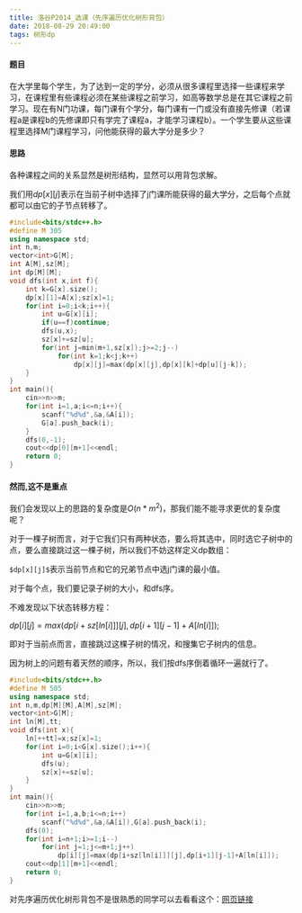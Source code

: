 ```yaml
---
title: 洛谷P2014_选课（先序遍历优化树形背包）
date: 2018-08-29 20:49:00
tags: 树形dp
---
```


#### 题目
在大学里每个学生，为了达到一定的学分，必须从很多课程里选择一些课程来学习，在课程里有些课程必须在某些课程之前学习，如高等数学总是在其它课程之前学习。现在有N门功课，每门课有个学分，每门课有一门或没有直接先修课（若课程a是课程b的先修课即只有学完了课程a，才能学习课程b）。一个学生要从这些课程里选择M门课程学习，问他能获得的最大学分是多少？

#### 思路
各种课程之间的关系显然是树形结构，显然可以用背包求解。

我们用$dp[x][j]$表示在当前子树中选择了j门课所能获得的最大学分，之后每个点就都可以由它的子节点转移了。
<!--more-->
```c++
#include<bits/stdc++.h>
#define M 305
using namespace std;
int n,m;
vector<int>G[M];
int A[M],sz[M];
int dp[M][M];
void dfs(int x,int f){
    int k=G[x].size();
    dp[x][1]=A[x];sz[x]=1;
    for(int i=0;i<k;i++){
        int u=G[x][i];
        if(u==f)continue;
        dfs(u,x);
        sz[x]+=sz[u];
        for(int j=min(m+1,sz[x]);j>=2;j--)
            for(int k=1;k<j;k++)
                dp[x][j]=max(dp[x][j],dp[x][k]+dp[u][j-k]);
    }
}
int main(){
    cin>>n>>m;
    for(int i=1,a;i<=n;i++){
        scanf("%d%d",&a,&A[i]);
        G[a].push_back(i);
    }
    dfs(0,-1);
    cout<<dp[0][m+1]<<endl;
    return 0;
}
```

#### **然而,这不是重点**

我们会发现以上的思路的复杂度是$O(n*m^2)$，那我们能不能寻求更优的复杂度呢？

对于一棵子树而言，对于它我们只有两种状态，要么将其选中，同时选它子树中的点，要么直接跳过这一棵子树，所以我们不妨这样定义dp数组：

`$dp[x][j]$`表示当前节点和它的兄弟节点中选j门课的最小值。

对于每个点，我们要记录子树的大小，和dfs序。

不难发现以下状态转移方程：

$dp[i][j]=max(dp[i+sz[ln[i]]][j],dp[i+1][j-1]+A[ln[i]]);$

即对于当前点而言，直接跳过这棵子树的情况，和搜集它子树内的信息。

因为树上的问题有着天然的顺序，所以，我们按dfs序倒着循环一遍就行了。

```c++
#include<bits/stdc++.h>
#define M 505
using namespace std;
int n,m,dp[M][M],A[M],sz[M];
vector<int>G[M];
int ln[M],tt;
void dfs(int x){
    ln[++tt]=x;sz[x]=1;
    for(int i=0;i<G[x].size();i++){
        int u=G[x][i];
        dfs(u);
        sz[x]+=sz[u];
    }
}
int main(){
    cin>>n>>m;
    for(int i=1,a,b;i<=n;i++)
        scanf("%d%d",&a,&A[i]),G[a].push_back(i);
    dfs(0);
    for(int i=n+1;i>=1;i--)
        for(int j=1;j<=m+1;j++)
            dp[i][j]=max(dp[i+sz[ln[i]]][j],dp[i+1][j-1]+A[ln[i]]);
    cout<<dp[1][m+1]<<endl;
    return 0;
}
```

对先序遍历优化树形背包不是很熟悉的同学可以去看看这个：[网页链接](http://note.youdao.com/noteshare?id=07619acf27a64381650dbb9dc2000f68&sub=4FCC06D686104EA19BFFBF85E614343D)